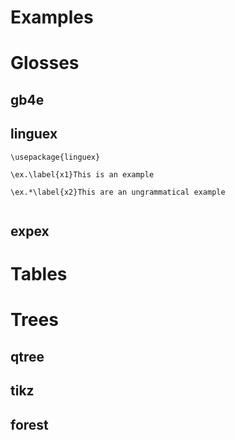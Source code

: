 <!-- This is a home page for the files -->

# Examples

# Glosses

## gb4e

## linguex

```
\usepackage{linguex}

\ex.\label{x1}This is an example

\ex.*\label{x2}This are an ungrammatical example


```

## expex

# Tables

# Trees

## qtree

## tikz

## forest

